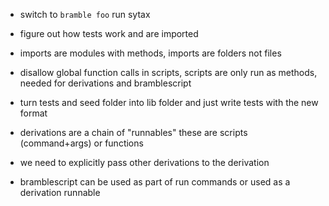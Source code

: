 - switch to `bramble foo` run sytax
- figure out how tests work and are imported
- imports are modules with methods, imports are folders not files
- disallow global function calls in scripts, scripts are only run as methods, needed for derivations and bramblescript
- turn tests and seed folder into lib folder and just write tests with the new format

- derivations are a chain of "runnables" these are scripts (command+args) or functions
- we need to explicitly pass other derivations to the derivation
- bramblescript can be used as part of run commands or used as a derivation runnable
